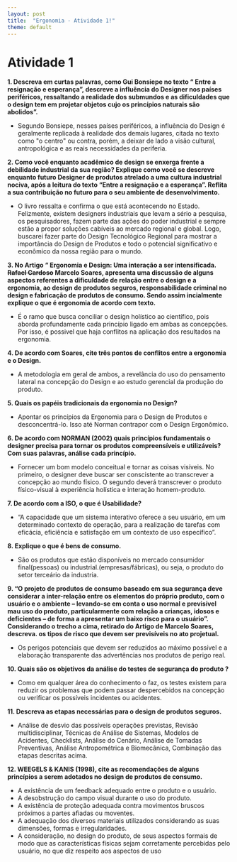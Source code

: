 ```yaml
---
layout: post
title:  "Ergonomia - Atividade 1!"
theme: default
---
```


# Atividade 1

<b>1. Descreva em curtas palavras, como Gui Bonsiepe no texto “ Entre a resignação e esperança”,  descreve a influência do Designer nos países periféricos, ressaltando a realidade dos submundos e as dificuldades que o design tem em projetar objetos cujo os princípios naturais são abolidos”.</b>

  * Segundo Bonsiepe, nesses países periféricos, a influência do Design é geralmente replicada à realidade dos demais lugares, citada no texto como "o centro" ou contra, porém, a deixar de lado a visão cultural, antropológica e as reais necessidades da periferia.

<b>2. Como você enquanto acadêmico de design se enxerga frente a debilidade industrial da sua região? Explique como você se descreve enquanto futuro Designer de produtos atrelado a uma cultura industrial nociva, após a leitura do texto “Entre a resignação e a esperança”. Reflita a sua contribuição no futuro  para o seu ambiente de desenvolvimento.</b>

  * O livro ressalta e confirma o que está acontecendo no Estado. Felizmente, existem designers industriais que levam a sério a pesquisa, os pesquisadores, fazem parte das ações do poder industrial e sempre estão a propor soluções cabíveis ao mercado regional e global. Logo, buscarei fazer parte do Design Tecnológico Regional para mostrar a importância do Design de Produtos e todo o potencial significativo e econômico da nossa região para o mundo.

<b>3. No Artigo “ Ergonomia e Design: Uma interação a ser intensificada.  <s>Rafael Cardoso</s> Marcelo Soares, apresenta uma discussão de alguns aspectos referentes a dificuldade de relação entre o design e a ergonomia, ao design de produtos seguros, responsabilidade criminal no design e fabricação de produtos de consumo. Sendo assim incialmente explique o que é ergonomia de acordo com texto.</b>
   
  * É o ramo que busca conciliar o design holístico ao científico, pois aborda profundamente cada princípio ligado em ambas as concepções. Por isso, é possivel que haja conflitos na aplicação dos resultados na ergonomia. 

<b>4. De acordo com Soares, cite três pontos de conflitos entre a ergonomia e o Design.</b>

  * A metodologia em geral de ambos, a revelância do uso do pensamento lateral na concepção do Design e ao estudo gerencial da produção do produto.

<b>5. Quais os papéis tradicionais da ergonomia no Design?</b>

  * Apontar os princípios da Ergonomia para o Design de Produtos e desconcentrá-lo. Isso até Norman contrapor com o Design Ergonômico.

<b>6. De acordo com NORMAN (2002) quais princípios fundamentais o designer precisa para tornar os produtos compreensíveis e utilizáveis? Com suas palavras, análise cada princípio.</b>

  * Fornecer um bom modelo conceitual e tornar as coisas visíveis. No primeiro, o designer deve buscar ser conscistente ao transcrever a concepção ao mundo físico. O segundo deverá transcrever o produto físico-visual à experiência holística e interação homem-produto.

<b>7. De acordo com a ISO, o que é Usabilidade?</b>

  * “A capacidade que um sistema interativo oferece a seu usuário, em um determinado contexto de operação, para a realização de tarefas com eficácia, eficiência e satisfação em um contexto de uso específico”.

<b>8. Explique o que é bens de consumo.</b>

  * São os produtos que estão disponíveis no mercado consumidor final(pessoas) ou industrial.(empresas/fábricas), ou seja, o produto do setor terceário da industria.

<b>9. “O projeto de produtos de consumo baseado em sua segurança deve considerar a inter-relação entre os elementos do próprio produto, com o usuário e o ambiente – levando-se em conta o uso normal e previsível mau uso do produto, particularmente com relação a crianças, idosos e deficientes – de forma a apresentar um baixo risco para o usuário”. 
Considerando o trecho a cima, retirado do Artigo de Marcelo Soares, descreva. os tipos de risco que devem ser previsíveis no ato projetual.</b>

  * Os perigos potenciais que devem ser reduzidos ao máximo possível e a elaboração transparente das advertências nos produtos de perigo real.

<b>10. Quais são os objetivos da análise do testes de segurança do produto ?</b>

  * Como em qualquer área do conhecimento o faz, os testes existem para reduzir os problemas que podem passar despercebidos na concepção ou verificar os possíveis incidentes ou acidentes.

<b>11. Descreva as etapas necessárias para o design de produtos seguros.</b>

  * Análise de desvio das possíveis operações previstas, Revisão multidisciplinar, Técnicas de Análise de Sistemas, Modelos de Acidentes, Checklists, Análise do Cenário, Análise de Tomadas Preventivas, Análise Antropométrica e Biomecânica, Combinação das etapas descritas acima.

<b>12. WEEGELS & KANIS (1998), cite as  recomendações de alguns princípios a serem adotados no design de produtos de consumo.</b>

* A existência de um feedback adequado entre o produto e o usuário.
* A desobstrução do campo visual durante o uso do produto.
* A existência de proteção adequada contra movimentos bruscos próximos a partes afiadas ou
moventes.
* A adequação dos diversos materiais utilizados considerando as suas dimensões, formas e
irregularidades.
* A consideração, no design do produto, de seus aspectos formais de modo que as
características físicas sejam corretamente percebidas pelo usuário, no que diz respeito aos
aspectos de uso